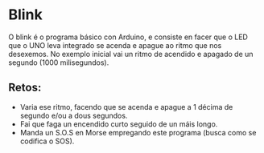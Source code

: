 # Blink
O blink é o programa básico con Arduino, e consiste en facer que o LED que o UNO leva integrado se acenda e apague ao ritmo que nos desexemos.
No exemplo inicial vai un ritmo de acendido e apagado de un segundo (1000 milisegundos).
## Retos:
- Varia ese ritmo, facendo que se acenda e apague a 1 décima de segundo e/ou a dous segundos.
- Fai que faga un encendido curto seguido de un máis longo.
- Manda un S.O.S en Morse empregando este programa (busca como se codifica o SOS).

